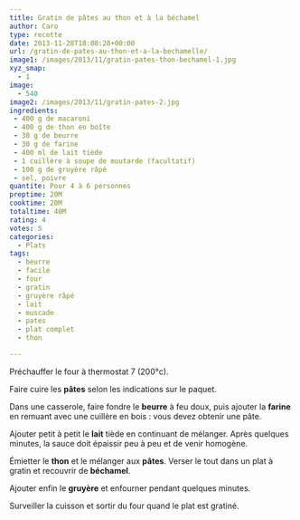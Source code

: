 ```yaml
---
title: Gratin de pâtes au thon et à la béchamel
author: Caro
type: recette
date: 2013-11-28T18:00:28+00:00
url: /gratin-de-pates-au-thon-et-a-la-bechamelle/
image1: /images/2013/11/gratin-pates-thon-bechamel-1.jpg
xyz_smap:
  - 1
image:
  - 540
image2: /images/2013/11/gratin-pates-2.jpg
ingredients:
 - 400 g de macaroni
 - 400 g de thon en boîte
 - 30 g de beurre
 - 30 g de farine
 - 400 ml de lait tiède
 - 1 cuillère à soupe de moutarde (facultatif)
 - 100 g de gruyère râpé
 - sel, poivre
quantite: Pour 4 à 6 personnes
preptime: 20M
cooktime: 20M
totaltime: 40M
rating: 4
votes: 5
categories:
  - Plats
tags:
  - beurre
  - facile
  - four
  - gratin
  - gruyère râpé
  - lait
  - muscade
  - pates
  - plat complet
  - thon

---
```

Préchauffer le four à thermostat 7 (200°c).

Faire cuire les **pâtes** selon les indications sur le paquet.

Dans une casserole, faire fondre le **beurre** à feu doux, puis ajouter la **farine** en remuant avec une cuillère en bois : vous devez obtenir une pâte.

Ajouter petit à petit le **lait** tiède en continuant de mélanger. Après quelques minutes, la sauce doit épaissir peu à peu et de venir homogène.

Émietter le **thon** et le mélanger aux **pâtes**. Verser le tout dans un plat à gratin et recouvrir de **béchamel**.

Ajouter enfin le **gruyère** et enfourner pendant quelques minutes.

Surveiller la cuisson et sortir du four quand le plat est gratiné.

&nbsp;
